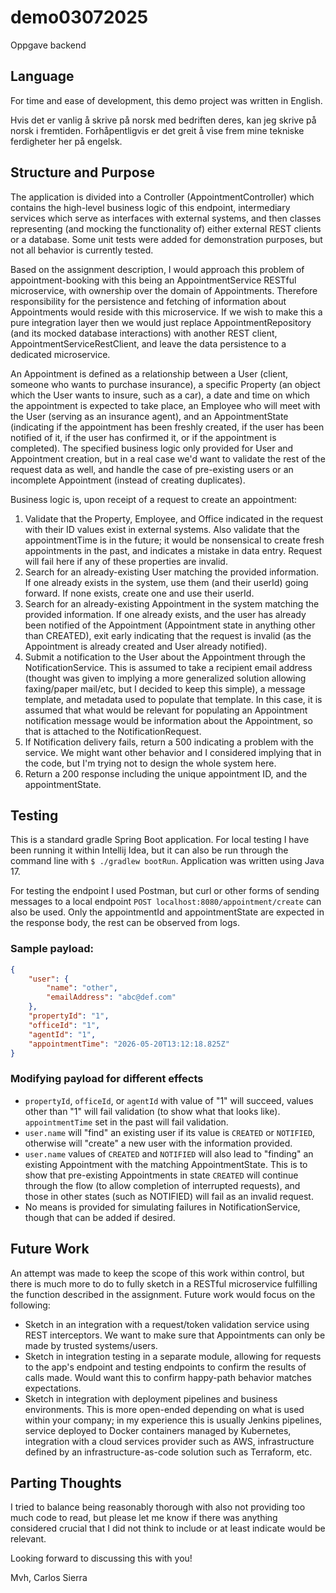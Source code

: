 # demo03072025
Oppgave backend

## Language

For time and ease of development, this demo project was written in English.

Hvis det er vanlig å skrive på norsk med bedriften deres, kan jeg skrive på norsk i fremtiden. Forhåpentligvis er det greit å vise frem mine tekniske ferdigheter her på engelsk.

## Structure and Purpose

The application is divided into a Controller (AppointmentController) which contains the high-level business logic of this endpoint, intermediary services which serve as interfaces with external systems, and then classes representing (and mocking the functionality of) either external REST clients or a database. Some unit tests were added for demonstration purposes, but not all behavior is currently tested.

Based on the assignment description, I would approach this problem of appointment-booking with this being an AppointmentService RESTful microservice, with ownership over the domain of Appointments. Therefore responsibility for the persistence and fetching of information about Appointments would reside with this microservice. If we wish to make this a pure integration layer then we would just replace AppointmentRepository (and its mocked database interactions) with another REST client, AppointmentServiceRestClient, and leave the data persistence to a dedicated microservice.

An Appointment is defined as a relationship between a User (client, someone who wants to purchase insurance), a specific Property (an object which the User wants to insure, such as a car), a date and time on which the appointment is expected to take place, an Employee who will meet with the User (serving as an insurance agent), and an AppointmentState (indicating if the appointment has been freshly created, if the user has been notified of it, if the user has confirmed it, or if the appointment is completed). The specified business logic only provided for User and Appointment creation, but in a real case we'd want to validate the rest of the request data as well, and handle the case of pre-existing users or an incomplete Appointment (instead of creating duplicates).

Business logic is, upon receipt of a request to create an appointment:

1. Validate that the Property, Employee, and Office indicated in the request with their ID values exist in external systems. Also validate that the appointmentTime is in the future; it would be nonsensical to create fresh appointments in the past, and indicates a mistake in data entry. Request will fail here if any of these properties are invalid.
2. Search for an already-existing User matching the provided information. If one already exists in the system, use them (and their userId) going forward. If none exists, create one and use their userId.
3. Search for an already-existing Appointment in the system matching the provided information. If one already exists, and the user has already been notified of the Appointment (Appointment state in anything other than CREATED), exit early indicating that the request is invalid (as the Appointment is already created and User already notified).
4. Submit a notification to the User about the Appointment through the NotificationService. This is assumed to take a recipient email address (thought was given to implying a more generalized solution allowing faxing/paper mail/etc, but I decided to keep this simple), a message template, and metadata used to populate that template. In this case, it is assumed that what would be relevant for populating an Appointment notification message would be information about the Appointment, so that is attached to the NotificationRequest.
5. If Notification delivery fails, return a 500 indicating a problem with the service. We might want other behavior and I considered implying that in the code, but I'm trying not to design the whole system here.
6. Return a 200 response including the unique appointment ID, and the appointmentState.

## Testing

This is a standard gradle Spring Boot application. For local testing I have been running it within Intellij Idea, but it can also be run through the command line with `$ ./gradlew bootRun`. Application was written using Java 17.

For testing the endpoint I used Postman, but curl or other forms of sending messages to a local endpoint `POST localhost:8080/appointment/create` can also be used. Only the appointmentId and appointmentState are expected in the response body, the rest can be observed from logs.

### Sample payload:

```json
{
    "user": {
        "name": "other",
        "emailAddress": "abc@def.com"
    },
    "propertyId": "1",
    "officeId": "1",
    "agentId": "1",
    "appointmentTime": "2026-05-20T13:12:18.825Z"
}
```

### Modifying payload for different effects

- `propertyId`, `officeId`, or `agentId` with value of "1" will succeed, values other than "1" will fail validation (to show what that looks like). `appointmentTime` set in the past will fail validation.
- `user.name` will "find" an existing user if its value is `CREATED` or `NOTIFIED`, otherwise will "create" a new user with the information provided.
- `user.name` values of `CREATED` and `NOTIFIED` will also lead to "finding" an existing Appointment with the matching AppointmentState. This is to show that pre-existing Appointments in state `CREATED` will continue through the flow (to allow completion of interrupted requests), and those in other states (such as NOTIFIED) will fail as an invalid request.
- No means is provided for simulating failures in NotificationService, though that can be added if desired.

## Future Work

An attempt was made to keep the scope of this work within control, but there is much more to do to fully sketch in a RESTful microservice fulfilling the function described in the assignment. Future work would focus on the following:

- Sketch in an integration with a request/token validation service using REST interceptors. We want to make sure that Appointments can only be made by trusted systems/users.
- Sketch in integration testing in a separate module, allowing for requests to the app's endpoint and testing endpoints to confirm the results of calls made. Would want this to confirm happy-path behavior matches expectations.
- Sketch in integration with deployment pipelines and business environments. This is more open-ended depending on what is used within your company; in my experience this is usually Jenkins pipelines, service deployed to Docker containers managed by Kubernetes, integration with a cloud services provider such as AWS, infrastructure defined by an infrastructure-as-code solution such as Terraform, etc.

## Parting Thoughts

I tried to balance being reasonably thorough with also not providing too much code to read, but please let me know if there was anything considered crucial that I did not think to include or at least indicate would be relevant.

Looking forward to discussing this with you!

Mvh, Carlos Sierra